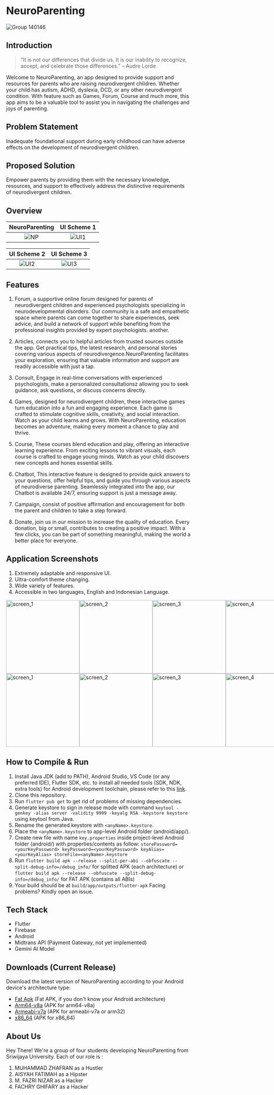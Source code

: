 # NeuroParenting
![Group 140146](https://github.com/mfazrinizar/NeuroParenting/blob/main/assets/icons/logo.png?raw=true)

## Introduction

>“It is not our differences that divide us. It is our inability to recognize, accept, and celebrate those differences.” –   Audre Lorde

Welcome to NeuroParenting, an app designed to provide support and resources for parents who are raising neurodivergent children. Whether your child has autism, ADHD, dyslexia, DCD, or any other neurodivergent condition. With feature such as Games, Forum, Course and much more, this app aims to be a valuable tool to assist you in navigating the challenges and joys of parenting.

## Problem Statement
Inadequate foundational support during early childhood can have adverse effects on the development of neurodivergent children.

## Proposed Solution
Empower parents by providing them with the necessary knowledge, resources, and support to effectively address the distinctive requirements of neurodivergent children.

## Overview
NeuroParenting            | UI Scheme 1
:-------------------------:|:-------------------------:|
![NP](https://github.com/mfazrinizar/NeuroParenting/blob/main/NeuroParentingUI/1.png?raw=true)|![UI1](https://github.com/mfazrinizar/NeuroParenting/blob/main/NeuroParentingUI/2.jpg?raw=true)|

UI Scheme 2                      | UI Scheme 3
:-------------------------:|:-------------------------:|
![UI2](https://github.com/mfazrinizar/NeuroParenting/blob/main/NeuroParentingUI/3.jpg?raw=true)|![UI3](https://github.com/mfazrinizar/NeuroParenting/blob/main/NeuroParentingUI/4.jpg?raw=true)|

## Features
1. Forum, a supportive online forum designed for parents of neurodivergent children and experienced psychologists specializing in neurodevelopmental disorders. Our community is a safe and empathetic space where parents can come together to share experiences, seek advice, and build a network of support while benefiting from the professional insights provided by expert psychologists. another.

2. Articles, connects you to helpful articles from trusted sources outside the app. Get practical tips, the latest research, and personal stories covering various aspects of neurodivergence.NeuroParenting facilitates your exploration, ensuring that valuable information and support are readily accessible with just a tap.

3. Consult, Engage in real-time conversations with experienced psychologists, make a personalized consultationsz allowing you to seek guidance, ask questions, or discuss concerns directly.

4. Games, designed for neurodivergent children, these interactive games turn education into a fun and engaging experience. Each game is crafted to stimulate cognitive skills, creativity, and social interaction. Watch as your child learns and grows. With NeuroParenting, education becomes an adventure, making every moment a chance to play and thrive.

5. Course, These courses blend education and play, offering an interactive learning experience. From exciting lessons to vibrant visuals, each course is crafted to engage young minds. Watch as your child discovers new concepts and hones essential skills. 

6. Chatbot, This interactive feature is designed to provide quick answers to your questions, offer helpful tips, and guide you through various aspects of neurodiverse parenting. Seamlessly integrated into the app, our Chatbot is available 24/7, ensuring support is just a message away.

7. Campaign, consist of positive affirmation and encouragement for both the parent and children to take a step forward.

8. Donate, join us in our mission to increase the quality of education. Every donation, big or small, contributes to creating a positive impact. With a few clicks, you can be part of something meaningful, making the world a better place for everyone.

## Application Screenshots
1. Extremely adaptable and responsive UI.
2. Ultra-comfort theme changing.
3. Wide variety of features.
4. Accessible in two languages, English and Indonesian Language.

<div style="display:flex;">
   <img src="https://github.com/mfazrinizar/NeuroParenting/blob/main/NeuroParentingUI/OnBoarding1.png" alt="screen_1" width="200"/>
   <img src="https://github.com/mfazrinizar/NeuroParenting/blob/main/NeuroParentingUI/OnBoarding1Dark.png" alt="screen_2" width="200"/>
  <img src="https://github.com/mfazrinizar/NeuroParenting/blob/main/NeuroParentingUI/OnBoarding2.png" alt="screen_3" width="200"/>
   <img src="https://github.com/mfazrinizar/NeuroParenting/blob/main/NeuroParentingUI/OnBoarding2Dark.png" alt="screen_4" width="200"/>
</div>
<div style="display:flex;">
   <img src="https://github.com/mfazrinizar/NeuroParenting/blob/main/NeuroParentingUI/Homepage.png" alt="screen_1" width="200"/>
   <img src="https://github.com/mfazrinizar/NeuroParenting/blob/main/NeuroParentingUI/HomePageDark.png" alt="screen_2" width="200"/>
  <img src="https://github.com/mfazrinizar/NeuroParenting/blob/main/NeuroParentingUI/Forum.png" alt="screen_3" width="200"/>
   <img src="https://github.com/mfazrinizar/NeuroParenting/blob/main/NeuroParentingUI/ForumDark.png" alt="screen_4" width="200"/>
</div>

## How to Compile & Run
1. Install Java JDK (add to PATH), Android Studio, VS Code (or any preferred IDE), Flutter SDK, etc. to install all needed tools (SDK, NDK, extra tools) for Android development toolchain, please refer to this [link](https://docs.flutter.dev/get-started/install/windows/mobile).
2. Clone this repository.
3. Run `flutter pub get` to get rid of problems of missing dependencies.
4. Generate keystore to sign in release mode with command `keytool -genkey -alias server -validity 9999 -keyalg RSA -keystore keystore` using keytool from Java.
5. Rename the generated keystore with `<anyName>.keystore`.
6. Place the `<anyName>.keystore` to app-level Android folder (android/app/).
7. Create new file with name `key.properties` inside project-level Android folder (android/) with properties/contents as follow:
`storePassword=<yourKeyPassword>
keyPassword=<yourKeyPassword>
keyAlias=<yourKeyAlias>
storeFile=<anyName>.keystore`
8. Run `flutter build apk --release --split-per-abi --obfuscate --split-debug-info=/debug_info/` for splitted APK (each architecture) or `flutter build apk --release --obfuscate --split-debug-info=/debug_info/` for FAT APK (contains all ABIs)
9. Your build should be at `build/app/outputs/flutter-apk`
Facing problems? Kindly open an issue.

## Tech Stack
- Flutter
- Firebase
- Android
- Midtrans API (Payment Gateway, not yet implemented)
- Gemini AI Model

## Downloads (Current Release)

Download the latest version of NeuroParenting according to your Android device's architecture type:
- [Fat Apk](https://github.com/mfazrinizar/NeuroParenting/releases/download/v0.0.2/NeuroParenting-release.apk) (Fat APK, if you don't know your Android architecture)
- [Arm64-v8a](https://github.com/mfazrinizar/NeuroParenting/releases/download/v0.0.2/NeuroParenting-arm64-v8a-release.apk) (APK for arm64-v8a)
- [Armeabi-v7a](https://github.com/mfazrinizar/NeuroParenting/releases/download/v0.0.2/NeuroParenting-armeabi-v7a-release.apk) (APK for armeabi-v7a or arm32)
- [x86_64](https://github.com/mfazrinizar/NeuroParenting/releases/download/v0.0.2/NeuroParenting-x86_64-release.apk) (APK for x86_64)

## About Us
Hey There! We're a group of four students developing NeuroParenting from Sriwijaya University. Each of our role is :
1. MUHAMMAD ZHAFRAN as a Hustler
2. AISYAH FATIMAH as a Hipster
3. M. FAZRI NIZAR as a Hacker
4. FACHRY GHIFARY as a Hacker
